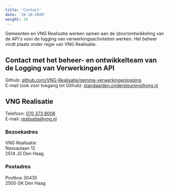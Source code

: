 ```yaml
---
title: 'Contact'
date: '10-10-2020'
weight: 10
---
```


Gemeenten en VNG Realisatie werken samen aan de (door)ontwikkeling van de API's voor de logging van verwerkingsactiviteiten werken. Het beheer vindt plaats onder regie van VNG Realisatie.

## Contact met het beheer- en ontwikkelteam van de Logging van Verwerkingen API
Github: [github.com/VNG-Realisatie/gemma-verwerkingenlogging](https://github.com/VNG-Realisatie/gemma-verwerkingenlogging)  
E-mail (ook voor toegang tot Github): [standaarden.ondersteuning@vng.nl](mailto:standaarden.ondersteuning@vng.nl)

## VNG Realisatie
Telefoon: [070 373 8008](tel:0031703738008)  
E-mail: [realisatie@vng.nl](mailto:realisatie@vng.nl)

### Bezoekadres
VNG Realisatie  
Nassaulaan 12  
2514 JS Den Haag

### Postadres
Postbus 30435  
2500 GK Den Haag
